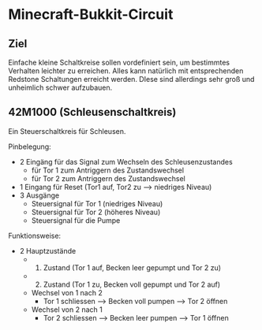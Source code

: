 Minecraft-Bukkit-Circuit
========================

Ziel
----

Einfache kleine Schaltkreise sollen vordefiniert sein, um bestimmtes Verhalten leichter zu erreichen.
Alles kann natürlich mit entsprechenden Redstone Schaltungen erreicht werden. DIese sind allerdings sehr
groß und unheimlich schwer aufzubauen.

42M1000 (Schleusenschaltkreis)
------

Ein Steuerschaltkreis für Schleusen.

Pinbelegung:
- 2 Eingäng für das Signal zum Wechseln des Schleusenzustandes
  - für Tor 1 zum Antriggern des Zustandswechsel
  - für Tor 2 zum Antriggern des Zustandswechsel
- 1 Eingang für Reset (Tor1 auf, Tor2 zu --> niedriges Niveau)
- 3 Ausgänge 
  - Steuersignal für Tor 1 (niedriges Niveau)
  - Steuersignal für Tor 2 (höheres Niveau)
  - Steuersignal für die Pumpe 

Funktionsweise:
- 2 Hauptzustände 
  - 1. Zustand (Tor 1 auf, Becken leer gepumpt und Tor 2 zu)
  - 2. Zustand (Tor 1 zu, Becken voll gepumpt und Tor 2 auf)
  - Wechsel von 1 nach 2
    - Tor 1 schliessen --> Becken voll pumpen --> Tor 2 öffnen
  - Wechsel von 2 nach 1
    - Tor 2 schliessen --> Becken leer pumpen --> Tor 1 öffnen
